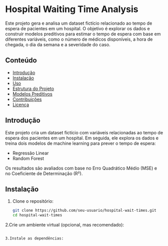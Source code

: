# Hospital Waiting Time Analysis

Este projeto gera e analisa um dataset fictício relacionado ao tempo de espera de pacientes em um hospital. O objetivo é explorar os dados e construir modelos preditivos para estimar o tempo de espera com base em diferentes variáveis, como o número de médicos disponíveis, a hora de chegada, o dia da semana e a severidade do caso.

## Conteúdo

- [Introdução](#introdução)
- [Instalação](#instalação)
- [Uso](#uso)
- [Estrutura do Projeto](#estrutura-do-projeto)
- [Modelos Preditivos](#modelos-preditivos)
- [Contribuições](#contribuições)
- [Licença](#licença)

## Introdução

Este projeto cria um dataset fictício com variáveis relacionadas ao tempo de espera dos pacientes em um hospital. Em seguida, ele explora os dados e treina dois modelos de machine learning para prever o tempo de espera:

- Regressão Linear
- Random Forest

Os resultados são avaliados com base no Erro Quadrático Médio (MSE) e no Coeficiente de Determinação (R²).

## Instalação

1. Clone o repositório:
   ```bash
   git clone https://github.com/seu-usuario/hospital-wait-times.git
   cd hospital-wait-times
   
2.Crie um ambiente virtual (opcional, mas recomendado):
   ```bash

3.Instale as dependências:
